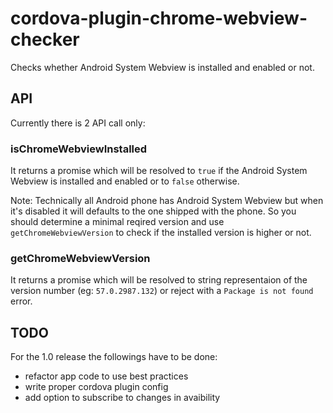# cordova-plugin-chrome-webview-checker

Checks whether Android System Webview is installed and enabled or not.

## API

Currently there is 2 API call only:

### isChromeWebviewInstalled

It returns a promise which will be resolved to `true` if the Android System Webview is installed and enabled or to `false` otherwise.

Note: Technically all Android phone has Android System Webview but when it's disabled it will defaults to the one shipped with the phone.
So you should determine a minimal reqired version and use `getChromeWebviewVersion` to check if the installed version is higher or not.

### getChromeWebviewVersion

It returns a promise which will be resolved to string representaion of the version number (eg: `57.0.2987.132`) or reject with a `Package is not found` error.

## TODO

For the 1.0 release the followings have to be done:

- refactor app code to use best practices
- write proper cordova plugin config
- add option to subscribe to changes in avaibility

